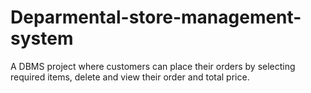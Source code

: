 # Deparmental-store-management-system
A DBMS project where customers can place their orders by selecting required items, delete and view their order and total price.
